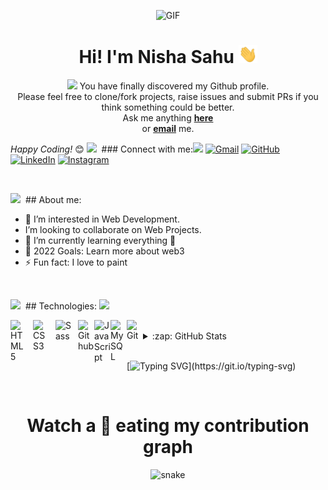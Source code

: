 <p align="center">
<img alt="GIF" src="https://github.com/arsentieva/arsentieva/blob/main/code.gif?raw=true" height="280" />
 </p>

<h1 align="center">Hi! I'm Nisha Sahu <img src="https://github.com/ABSphreak/ABSphreak/blob/master/gifs/Hi.gif" width="30px"></h1>  


<p align="center">
<img src="https://github.com/TheDudeThatCode/TheDudeThatCode/blob/master/Assets/Developer.gif" width="30px">
You have finally discovered my Github profile. <br>
Please feel free to clone/fork projects, raise issues and submit PRs if you think something could be better. <br>
Ask me anything <a href="https://github.com/nishaSahuU"><b>here</b></a><br>
or <a href="mailto:nsahu261972@gmail.com"><b>email</b></a> me.
</p>


<i>Happy Coding!</i> 😊
<img src="https://media.giphy.com/media/iY8CRBdQXODJSCERIr/giphy.gif" width="30px">&nbsp; ### Connect with me:<img src='https://raw.githubusercontent.com/ShahriarShafin/ShahriarShafin/main/Assets/handshake.gif' width="100px">
<a href="mailto:nsahu261972@gmail.com"><img src="https://img.icons8.com/bubbles/50/000000/gmail.png" alt="Gmail"/></a>
	<a href="https://github.com/nishaSahuU"><img src="https://img.icons8.com/bubbles/50/000000/github.png" alt="GitHub"/></a>
	<a href="https://linkedin.com/in/nisha-sahu-3961ba227"><img src="https://img.icons8.com/bubbles/50/000000/linkedin.png" alt="LinkedIn"/></a>
	<a href="https://instagram.com/nisha__sahu_00"><img src="https://img.icons8.com/bubbles/50/000000/instagram.png" alt="Instagram"/></a>
	
<br>

<img src="https://media.giphy.com/media/iY8CRBdQXODJSCERIr/giphy.gif" width="30px">&nbsp; ## About me:

- 👀 I’m interested in Web Development.
-  I’m looking to collaborate on Web Projects.
- 🌱 I’m currently learning everything 🤣
- 🥅 2022 Goals: Learn more about web3
- ⚡ Fun fact: I love to paint

<br>


<img src="https://media.giphy.com/media/iY8CRBdQXODJSCERIr/giphy.gif" width="30px">&nbsp; ##  Technologies:  <img src = "https://media2.giphy.com/media/QssGEmpkyEOhBCb7e1/giphy.gif?cid=ecf05e47a0n3gi1bfqntqmob8g9aid1oyj2wr3ds3mg700bl&rid=giphy.gif" width = 32px> 
 

<img align="left" alt="HTML5" width="26px" src="https://cdn.jsdelivr.net/gh/devicons/devicon/icons/html5/html5-original.svg" style="padding-right:10px;" />
<img align="left" alt="CSS3" width="26px" src="https://cdn.jsdelivr.net/gh/devicons/devicon/icons/css3/css3-original.svg" style="padding-right:10px;" />
<img align="left" alt="Sass" width="26px" src="https://cdn.jsdelivr.net/gh/devicons/devicon/icons/sass/sass-original.svg" style="padding-right:10px;" />
<img align="left" alt="Github" width="26px" src = 'https://github.com/MarikIshtar007/MarikIshtar007/blob/master/images/bootstrap.svg' />
<img align="left" alt="JavaScript" width="26px" src="https://cdn.jsdelivr.net/gh/devicons/devicon/icons/javascript/javascript-original.svg" />
<img align="left" alt="MySQL" width="26px" src="https://cdn.jsdelivr.net/gh/devicons/devicon/icons/mysql/mysql-original.svg" />
<img align="left" alt="Git" width="26px" src="https://cdn.jsdelivr.net/gh/devicons/devicon/icons/git/git-original.svg"  />


<br>
<details>
  <summary>:zap: GitHub Stats</summary>

  <img align="left" alt="Nisha's GitHub Stats" src="https://github-readme-stats.vercel.app/api?username=nishaSahuU&show_icons=true&hide_border=false&title_color=ff652f&icon_color=FFE400&bg_color=09131B&text_color=ffffff&border_color=0c1a25" />

</details>
<br>

[![Typing SVG](https://readme-typing-svg.herokuapp.com?font=Architects+Daughter&color=7AF79A&size=30&lines=Thanks+for+visiting!)](https://git.io/typing-svg)

<br>

<h1 align = 'Center'>Watch a 🐍 eating my contribution graph</h1>
<p align="center">
  <img src="https://github.com/akshitagupta15june/akshitagupta15june/blob/output/github-contribution-grid-snake.svg" alt="snake"></center>
</p>


















